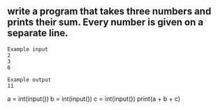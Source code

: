 ## write a program that takes three numbers and prints their sum. Every number is given on a separate line.
```
Example input
2
3
6

Example output
11
```

a = int(input())
b = int(input())
c = int(input())
print(a + b + c)
